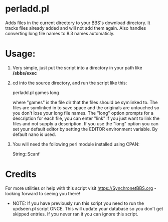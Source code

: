 # perladd.pl

Adds files in the current directory to your BBS's download directory. It tracks files already added and will not add them again. Also handles converting long file names to 8.3 names automaticly.


Usage:
==

1. Very simple, just put the script into a directory in your path like **/sbbs/exec**
2. cd into the source directory, and run the script like this:


	perladd.pl games long
	
	where "games" is the file dir that the files should be symlinked to. The files are symlinked in to save space and the originals are untouched so you don't lose your long file names. The "long" option prompts for a description for each file, you can enter "link" if you just want to link the files and not supply a description.
	If you use the "long" option you can set your default editor by setting the EDITOR environment variable. By default nano is used.

3. You will need the following perl module installed using CPAN:


	String::Scanf

Credits
==
For more utilities or help with this script visit https://SynchronetBBS.org - looking forward to seeing you there!

* NOTE: If you have previously run this script you need to run the updseen.pl script ONCE. This will update your database so you don't get skipped entries. If you never ran it you can ignore this script.
